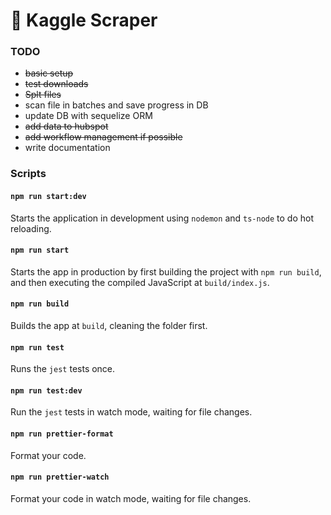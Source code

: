 # 🧰 Kaggle Scraper

### TODO
- ~~basic setup~~
- ~~test downloads~~
- ~~Splt files~~
- scan file in batches and save progress in DB
- update DB with sequelize ORM
- ~~add data to hubspot~~
- ~~add workflow management if possible~~
- write documentation

### Scripts

#### `npm run start:dev`

Starts the application in development using `nodemon` and `ts-node` to do hot reloading.

#### `npm run start`

Starts the app in production by first building the project with `npm run build`, and then executing the compiled JavaScript at `build/index.js`.

#### `npm run build`

Builds the app at `build`, cleaning the folder first.

#### `npm run test`

Runs the `jest` tests once.

#### `npm run test:dev`

Run the `jest` tests in watch mode, waiting for file changes.

#### `npm run prettier-format`

Format your code.

#### `npm run prettier-watch`

Format your code in watch mode, waiting for file changes.
